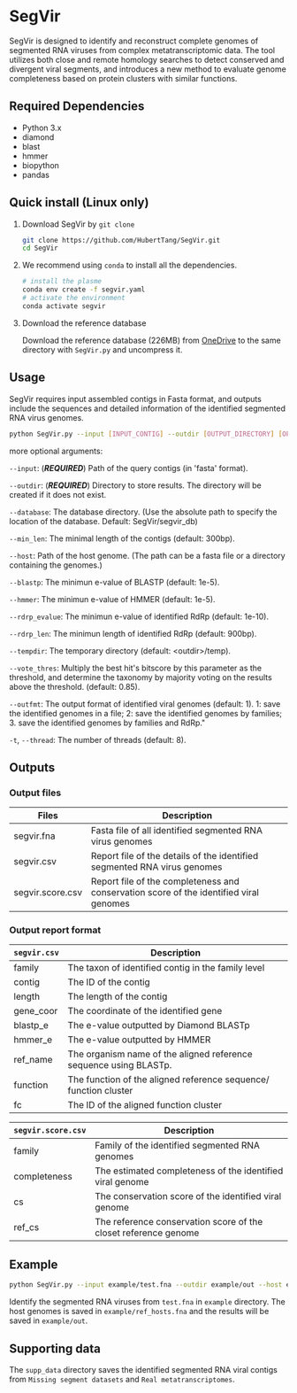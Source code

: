 # SegVir
SegVir is designed to identify and reconstruct complete genomes of segmented RNA viruses from complex metatranscriptomic data. The tool utilizes both close and remote homology searches to detect conserved and divergent viral segments, and introduces a new method to evaluate genome completeness based on protein clusters with similar functions.

## Required Dependencies

* Python 3.x
* diamond
* blast
* hmmer
* biopython
* pandas

## Quick install (Linux only)

1. Download SegVir by `git clone`

   ```bash
   git clone https://github.com/HubertTang/SegVir.git
   cd SegVir
   ```

2. We recommend using `conda` to install all the dependencies.

   ```bash
   # install the plasme
   conda env create -f segvir.yaml
   # activate the environment
   conda activate segvir
   ```

3. Download the reference database

   Download the reference database (226MB) from [OneDrive](https://portland-my.sharepoint.com/:u:/g/personal/xubotang2-c_my_cityu_edu_hk/EYRIkHnE58xIrWH1tBzPl_MBK0DNx4YfIf8IVhpmwUzk4g?e=iTSiDY) to the same directory with `SegVir.py` and uncompress it.

## Usage

SegVir requires input assembled contigs in Fasta format, and outputs include the sequences and detailed information of the identified segmented RNA virus genomes.

```bash
python SegVir.py --input [INPUT_CONTIG] --outdir [OUTPUT_DIRECTORY] [OPTIONS]
```

 more optional arguments:

   `--input`: (***REQUIRED***) Path of the query contigs (in 'fasta' format).

   `--outdir`: (***REQUIRED***) Directory to store results. The directory will be created if it does not exist.

   `--database`: The database directory. (Use the absolute path to specify the location of the database. Default: SegVir/segvir_db)

   `--min_len`: The minimal length of the contigs (default: 300bp).

   `--host`: Path of the host genome. (The path can be a fasta file or a directory containing the genomes.)

   `--blastp`: The minimun e-value of BLASTP (default: 1e-5).

   `--hmmer`: The minimun e-value of HMMER (default: 1e-5).

   `--rdrp_evalue`: The minimun e-value of identified RdRp (default: 1e-10).

   `--rdrp_len`: The minimun length of identified RdRp (default: 900bp).

   `--tempdir`: The temporary directory (default: \<outdir>/temp).

   `--vote_thres`: Multiply the best hit's bitscore by this parameter as the threshold, and determine the taxonomy by majority voting on the results above the threshold.  (default: 0.85).

   `--outfmt`: The output format of identified viral genomes (default: 1). 1: save the identified genomes in a file; 2: save the identified genomes by families; 3. save the identified genomes by families and RdRp."

   `-t`, `--thread`: The number of threads (default: 8).

## Outputs

### Output files

| Files            | Description                                                  |
| ---------------- | ------------------------------------------------------------ |
| segvir.fna       | Fasta file of all identified segmented RNA virus genomes     |
| segvir.csv       | Report file of the details of the identified segmented RNA virus genomes |
| segvir.score.csv | Report file of the completeness and conservation score of the identified viral genomes |

### Output report format

| `segvir.csv` | Description                                                  |
| ------------ | ------------------------------------------------------------ |
| family       | The taxon of identified contig in the family level           |
| contig       | The ID of the contig                                         |
| length       | The length of the contig                                     |
| gene_coor    | The coordinate of the identified gene                        |
| blastp_e     | The e-value outputted by Diamond BLASTp                      |
| hmmer_e      | The e-value outputted by HMMER                               |
| ref_name     | The organism name of the aligned reference sequence using BLASTp. |
| function     | The function of the aligned reference sequence/ function cluster |
| fc           | The ID of the aligned function cluster                       |

| `segvir.score.csv` | Description                                                  |
| ------------------ | ------------------------------------------------------------ |
| family             | Family of the identified segmented RNA genomes               |
| completeness       | The estimated completeness of the identified viral genome    |
| cs                 | The conservation score of the identified viral genome        |
| ref_cs             | The reference conservation score of the closet reference genome |

## Example

```bash
python SegVir.py --input example/test.fna --outdir example/out --host example/ref_hosts.fna
```

Identify the segmented RNA viruses from  `test.fna` in `example` directory. The host genomes is saved in `example/ref_hosts.fna` and the results will be saved in `example/out`. 

## Supporting data

The `supp_data` directory saves the identified segmented RNA viral contigs from `Missing segment datasets` and `Real metatranscriptomes`.
